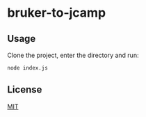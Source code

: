 # bruker-to-jcamp



## Usage
Clone the project, enter the directory and run:

```bash
node index.js
```

## License

[MIT](./LICENSE)
